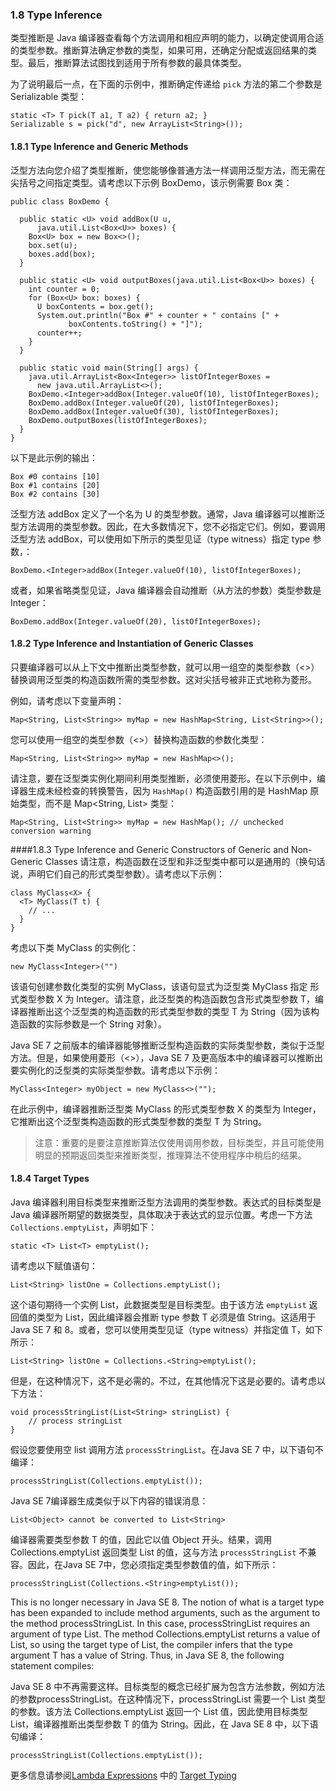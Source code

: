 ### 1.8 Type Inference
类型推断是 Java 编译器查看每个方法调用和相应声明的能力，以确定使调用合适的类型参数。推断算法确定参数的类型，如果可用，还确定分配或返回结果的类型。最后，推断算法试图找到适用于所有参数的最具体类型。

为了说明最后一点，在下面的示例中，推断确定传递给 `pick` 方法的第二个参数是 Serializable 类型：

```
static <T> T pick(T a1, T a2) { return a2; }
Serializable s = pick("d", new ArrayList<String>());
```
#### 1.8.1 Type Inference and Generic Methods
泛型方法向您介绍了类型推断，使您能够像普通方法一样调用泛型方法，而无需在尖括号之间指定类型。请考虑以下示例 BoxDemo，该示例需要 Box 类：

```
public class BoxDemo {

  public static <U> void addBox(U u, 
      java.util.List<Box<U>> boxes) {
    Box<U> box = new Box<>();
    box.set(u);
    boxes.add(box);
  }

  public static <U> void outputBoxes(java.util.List<Box<U>> boxes) {
    int counter = 0;
    for (Box<U> box: boxes) {
      U boxContents = box.get();
      System.out.println("Box #" + counter + " contains [" +
             boxContents.toString() + "]");
      counter++;
    }
  }

  public static void main(String[] args) {
    java.util.ArrayList<Box<Integer>> listOfIntegerBoxes =
      new java.util.ArrayList<>();
    BoxDemo.<Integer>addBox(Integer.valueOf(10), listOfIntegerBoxes);
    BoxDemo.addBox(Integer.valueOf(20), listOfIntegerBoxes);
    BoxDemo.addBox(Integer.valueOf(30), listOfIntegerBoxes);
    BoxDemo.outputBoxes(listOfIntegerBoxes);
  }
}
```

以下是此示例的输出：

```
Box #0 contains [10]
Box #1 contains [20]
Box #2 contains [30]
```

泛型方法 addBox 定义了一个名为 U 的类型参数。通常，Java 编译器可以推断泛型方法调用的类型参数。因此，在大多数情况下，您不必指定它们。例如，要调用泛型方法 addBox，可以使用如下所示的类型见证（type witness）指定 type 参数，：


```BoxDemo.<Integer>addBox(Integer.valueOf(10), listOfIntegerBoxes);```

或者，如果省略类型见证，Java 编译器会自动推断（从方法的参数）类型参数是 Integer：

```BoxDemo.addBox(Integer.valueOf(20), listOfIntegerBoxes);```

#### 1.8.2 Type Inference and Instantiation of Generic Classes
只要编译器可以从上下文中推断出类型参数，就可以用一组空的类型参数（<>）替换调用泛型类的构造函数所需的类型参数。这对尖括号被非正式地称为菱形。

例如，请考虑以下变量声明：

```Map<String, List<String>> myMap = new HashMap<String, List<String>>();```

您可以使用一组空的类型参数（<>）替换构造函数的参数化类型：

```Map<String, List<String>> myMap = new HashMap<>();```

请注意，要在泛型类实例化期间利用类型推断，必须使用菱形。在以下示例中，编译器生成未经检查的转换警告，因为 `HashMap()` 构造函数引用的是 HashMap 原始类型，而不是 Map<String, List<String>> 类型：

```Map<String, List<String>> myMap = new HashMap(); // unchecked conversion warning```

####1.8.3 Type Inference and Generic Constructors of Generic and Non-Generic Classes
请注意，构造函数在泛型和非泛型类中都可以是通用的（换句话说，声明它们自己的形式类型参数）。请考虑以下示例：

```
class MyClass<X> {
  <T> MyClass(T t) {
    // ...
  }
}
```

考虑以下类 MyClass 的实例化：

```new MyClass<Integer>("")```

该语句创建参数化类型的实例 MyClass<Integer>，该语句显式为泛型类 MyClass<X> 指定 形式类型参数 X 为 Integer。请注意，此泛型类的构造函数包含形式类型参数 T，编译器推断出这个泛型类的构造函数的形式类型参数的类型 T 为 String（因为该构造函数的实际参数是一个 String 对象）。

Java SE 7 之前版本的编译器能够推断泛型构造函数的实际类型参数，类似于泛型方法。但是，如果使用菱形（<>），Java SE 7 及更高版本中的编译器可以推断出要实例化的泛型类的实际类型参数。请考虑以下示例：

```MyClass<Integer> myObject = new MyClass<>("");```

在此示例中，编译器推断泛型类 MyClass<X> 的形式类型参数 X 的类型为 Integer，它推断出这个泛型类构造函数的形式类型参数的类型 T 为 String。

> 注意：重要的是要注意推断算法仅使用调用参数，目标类型，并且可能使用明显的预期返回类型来推断类型，推理算法不使用程序中稍后的结果。

#### 1.8.4 Target Types
Java 编译器利用目标类型来推断泛型方法调用的类型参数。表达式的目标类型是 Java 编译器所期望的数据类型，具体取决于表达式的显示位置。考虑一下方法 `Collections.emptyList`，声明如下：

```static <T> List<T> emptyList();```

请考虑以下赋值语句：

```List<String> listOne = Collections.emptyList();```

这个语句期待一个实例 List<String>，此数据类型是目标类型。由于该方法 `emptyList` 返回值的类型为 List<T>，因此编译器会推断 type 参数 T 必须是值 String。这适用于Java SE 7 和 8。或者，您可以使用类型见证（type witness）并指定值 T，如下所示：

```List<String> listOne = Collections.<String>emptyList();```

但是，在这种情况下，这不是必需的。不过，在其他情况下这是必要的。请考虑以下方法：

```
void processStringList(List<String> stringList) {
    // process stringList
}
```

假设您要使用空 list 调用方法 `processStringList`。在Java SE 7 中，以下语句不编译：

```processStringList(Collections.emptyList());```

Java SE 7编译器生成类似于以下内容的错误消息：

```List<Object> cannot be converted to List<String>```

编译器需要类型参数 T 的值，因此它以值 Object 开头。结果，调用Collections.emptyList 返回类型 List<Object> 的值，这与方法 `processStringList` 不兼容。因此，在Java SE 7中，您必须指定类型参数值的值，如下所示：

```processStringList(Collections.<String>emptyList());```

This is no longer necessary in Java SE 8. The notion of what is a target type has been expanded to include method arguments, such as the argument to the method processStringList. In this case, processStringList requires an argument of type List<String>. The method Collections.emptyList returns a value of List<T>, so using the target type of List<String>, the compiler infers that the type argument T has a value of String. Thus, in Java SE 8, the following statement compiles:

Java SE 8 中不再需要这样。目标类型的概念已经扩展为包含方法参数，例如方法的参数processStringList。在这种情况下，processStringList 需要一个 List<String> 类型的参数。该方法 Collections.emptyList 返回一个 List<T> 值，因此使用目标类型List<String>，编译器推断出类型参数 T 的值为 String。因此，在 Java SE 8 中，以下语句编译：

```processStringList(Collections.emptyList());```

更多信息请参阅[Lambda Expressions](https://docs.oracle.com/javase/tutorial/java/javaOO/lambdaexpressions.html) 中的 [Target Typing](https://docs.oracle.com/javase/tutorial/java/javaOO/lambdaexpressions.html#target-typing)